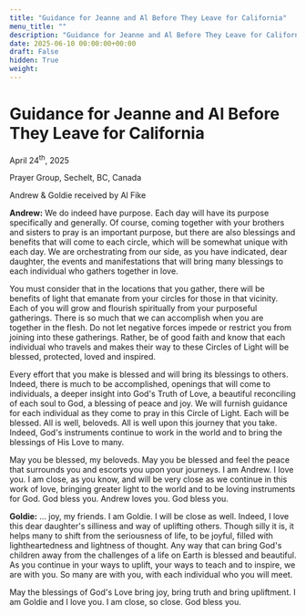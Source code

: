 ```yaml
---
title: "Guidance for Jeanne and Al Before They Leave for California"
menu_title: ""
description: "Guidance for Jeanne and Al Before They Leave for California"
date: 2025-06-10 00:00:00+00:00
draft: False
hidden: True
weight:
---
```

# Guidance for Jeanne and Al Before They Leave for California

April 24<sup>th</sup>, 2025

Prayer Group, Sechelt, BC, Canada

Andrew & Goldie received by Al Fike

**Andrew:** We do indeed have purpose. Each day will have its purpose specifically and generally. Of course, coming together with your brothers and sisters to pray is an important purpose, but there are also blessings and benefits that will come to each circle, which will be somewhat unique with each day. We are orchestrating from our side, as you have indicated, dear daughter, the events and manifestations that will bring many blessings to each individual who gathers together in love.

You must consider that in the locations that you gather, there will be benefits of light that emanate from your circles for those in that vicinity. Each of you will grow and flourish spiritually from your purposeful gatherings. There is so much that we can accomplish when you are together in the flesh. Do not let negative forces impede or restrict you from joining into these gatherings. Rather, be of good faith and know that each individual who travels and makes their way to these Circles of Light will be blessed, protected, loved and inspired.

Every effort that you make is blessed and will bring its blessings to others. Indeed, there is much to be accomplished, openings that will come to individuals, a deeper insight into God's Truth of Love, a beautiful reconciling of each soul to God, a blessing of peace and joy. We will furnish guidance for each individual as they come to pray in this Circle of Light. Each will be blessed. All is well, beloveds. All is well upon this journey that you take. Indeed, God's instruments continue to work in the world and to bring the blessings of His Love to many.

May you be blessed, my beloveds. May you be blessed and feel the peace that surrounds you and escorts you upon your journeys. I am Andrew. I love you. I am close, as you know, and will be very close as we continue in this work of love, bringing greater light to the world and to be loving instruments for God. God bless you. Andrew loves you. God bless you.

**Goldie:** … joy, my friends. I am Goldie. I will be close as well. Indeed, I love this dear daughter's silliness and way of uplifting others. Though silly it is, it helps many to shift from the seriousness of life, to be joyful, filled with lightheartedness and lightness of thought. Any way that can bring God's children away from the challenges of a life on Earth is blessed and beautiful. As you continue in your ways to uplift, your ways to teach and to inspire, we are with you. So many are with you, with each individual who you will meet.

May the blessings of God's Love bring joy, bring truth and bring upliftment. I am Goldie and I love you. I am close, so close. God bless you.
